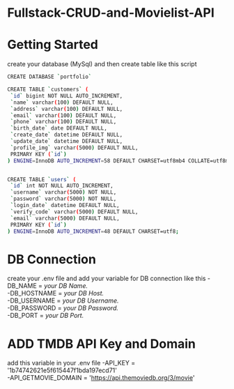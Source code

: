 # Fullstack-CRUD-and-Movielist-API
# Getting Started
 create your database (MySql) and then create table like this script
 
 ```bash
CREATE DATABASE `portfolio`

CREATE TABLE `customers` (
  `id` bigint NOT NULL AUTO_INCREMENT,
  `name` varchar(100) DEFAULT NULL,
  `address` varchar(100) DEFAULT NULL,
  `email` varchar(100) DEFAULT NULL,
  `phone` varchar(100) DEFAULT NULL,
  `birth_date` date DEFAULT NULL,
  `create_date` datetime DEFAULT NULL,
  `update_date` datetime DEFAULT NULL,
  `profile_img` varchar(5000) DEFAULT NULL,
  PRIMARY KEY (`id`)
) ENGINE=InnoDB AUTO_INCREMENT=58 DEFAULT CHARSET=utf8mb4 COLLATE=utf8mb4_0900_ai_ci;


CREATE TABLE `users` (
  `id` int NOT NULL AUTO_INCREMENT,
  `username` varchar(5000) NOT NULL,
  `password` varchar(5000) NOT NULL,
  `login_date` datetime DEFAULT NULL,
  `verify_code` varchar(5000) DEFAULT NULL,
  `email` varchar(5000) DEFAULT NULL,
  PRIMARY KEY (`id`)
) ENGINE=InnoDB AUTO_INCREMENT=48 DEFAULT CHARSET=utf8;


```

# DB Connection
create your .env file and add your variable for DB connection like this 
-DB_NAME = *your DB Name.*\
-DB_HOSTNAME = *your DB Host.*\
-DB_USERNAME = *your DB Username.*\
-DB_PASSWORD = *your DB Password.*\
-DB_PORT = *your DB Port.*


# ADD TMDB API Key and Domain
add this variable in your .env file
-API_KEY = '1b74742621e5f615447f1bda197ecd71' \
-API_GETMOVIE_DOMAIN = 'https://api.themoviedb.org/3/movie'
